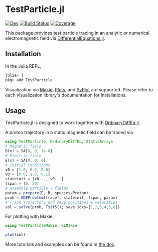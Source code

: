 # TestParticle.jl

[![Dev](https://img.shields.io/badge/docs-dev-blue.svg)](https://henry2004y.github.io/TestParticle.jl/dev)
[![Build Status](https://github.com/henry2004y/TestParticle.jl/workflows/CI/badge.svg)](https://github.com/henry2004y/TestParticle.jl/actions?query=workflow%3ACI+branch%3Amaster)
[![Coverage](https://codecov.io/gh/henry2004y/TestParticle.jl/branch/master/graph/badge.svg)](https://codecov.io/gh/henry2004y/TestParticle.jl)

This package provides test particle tracing in an analytic or numerical electromagnetic field via [DifferentialEquations.jl](https://diffeq.sciml.ai/stable/).

## Installation

In the Julia REPL,

```julia
julia> ]
pkg> add TestParticle
```

Visualization via [Makie](https://makie.juliaplots.org/stable/), [Plots](https://docs.juliaplots.org/stable/), and [PyPlot](https://github.com/JuliaPy/PyPlot.jl) are supported. Please refer to each visualization library's documentation for installations.

## Usage

TestParticle.jl is designed to work together with [OrdinaryDiffEq.jl](https://github.com/SciML/OrdinaryDiffEq.jl).

A proton trajectory in a static magnetic field can be traced via

```julia
using TestParticle, OrdinaryDiffEq, StaticArrays
# Magnetic field
B(x) = SA[0, 0, 1e-8]
# Electric field
E(x) = SA[0, 0, 0]
# Initial conditions
x0 = [1.0, 0.0, 0.0]
v0 = [0.0, 1.0, 0.1]
stateinit = [x0..., v0...]
tspan = (0, 20)
# Assemble particle + fields
param = prepare(E, B, species=Proton)
prob = ODEProblem(trace!, stateinit, tspan, param)
# Trace trajectory and save positions & velocities
sol = solve(prob, Tsit5(); save_idxs=[1,2,3,4,5,6])
```

For plotting with Makie,

```julia
using TestParticleMakie, GLMakie

plot(sol)
```

More tutorials and examples can be found in [the doc](https://henry2004y.github.io/TestParticle.jl/dev/).
